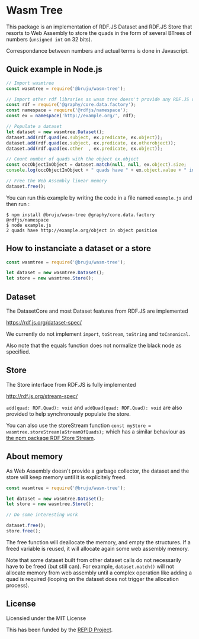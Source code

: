 # Wasm Tree

This package is an implementation of RDF.JS Dataset and RDF.JS Store that
resorts to Web Assembly to store the quads in the form of several BTrees of
numbers (`unsigned int` on 32 bits).

Correspondance between numbers and actual terms is done in Javascript.


## Quick example in Node.js

```javascript
// Import wasmtree
const wasmtree = require('@bruju/wasm-tree');

// Import other rdf libraries as wasm tree doesn't provide any RDF.JS data model
const rdf = require('@graphy/core.data.factory');
const namespace = require('@rdfjs/namespace');
const ex = namespace('http://example.org/', rdf);

// Populate a dataset
let dataset = new wasmtree.Dataset();
dataset.add(rdf.quad(ex.subject, ex.predicate, ex.object));
dataset.add(rdf.quad(ex.subject, ex.predicate, ex.otherobject));
dataset.add(rdf.quad(ex.other  , ex.predicate, ex.object));

// Count number of quads with the object ex.object
const occObjectInObject = dataset.match(null, null, ex.object).size;
console.log(occObjectInObject + " quads have " + ex.object.value + " in object position");

// Free the Web Assembly linear memory
dataset.free();
```

You can run this example by writing the code in a file named `example.js` and then run :

```
$ npm install @bruju/wasm-tree @graphy/core.data.factory @rdfjs/namespace
$ node example.js
2 quads have http://example.org/object in object position
```

## How to instanciate a dataset or a store

```javascript
const wasmtree = require('@bruju/wasm-tree');

let dataset = new wasmtree.Dataset();
let store = new wasmtree.Store();
```

## Dataset

The DatasetCore and most Dataset features from RDF.JS are implemented

https://rdf.js.org/dataset-spec/

We currently do not implement `import`, `toStream`, `toString` and `toCanonical`.

Also note that the equals function does not normalize the black node as specified.


## Store

The Store interface from RDF.JS is fully implemented

http://rdf.js.org/stream-spec/

`add(quad: RDF.Quad): void` and `addQuad(quad: RDF.Quad): void` are also provided to help synchronously populate the store.

You can also use the storeStream function
`const myStore = wasmtree.storeStream(aStreamOfQuads);` which has a similar behaviour as [the npm package RDF Store Stream](https://www.npmjs.com/package/rdf-store-stream).

## About memory

As Web Assembly doesn't provide a garbage collector, the dataset and the store
will keep memory until it is explicitely freed.


```javascript
const wasmtree = require('@bruju/wasm-tree');

let dataset = new wasmtree.Dataset();
let store = new wasmtree.Store();

// Do some interesting work

dataset.free();
store.free();
```

The free function will deallocate the memory, and empty the structures. If a
freed variable is reused, it will allocate again some web assembly memory.

Note that some dataset built from other dataset calls do not necessarily have
to be freed (but still can). For example, `dataset.match()` will not allocate
memory from web assembly until a complex operation like adding a quad is
required (looping on the dataset does not trigger the allocation process).


## License

Licensied under the MIT License

This has been funded by the [REPID Project](https://projet.liris.cnrs.fr/repid/index.html).
